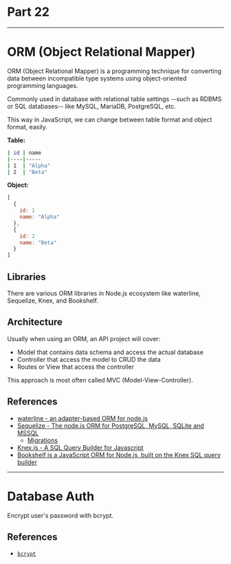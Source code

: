 # Part 22

---

# ORM (Object Relational Mapper)

ORM (Object Relational Mapper) is a programming technique for converting data between incompatible type systems using object-oriented programming languages.

Commonly used in database with relational table settings --such as RDBMS or SQL databases-- like MySQL, MariaDB, PostgreSQL, etc.

This way in JavaScript, we can change between table format and object format, easily.

**Table:**

```sh
| id | name
|----|-----
| 1  | "Alpha"
| 2  | "Beta"
```

**Object:**

```js
[
  {
    id: 1
    name: "Alpha"
  },
  {
    id: 2
    name: "Beta"
  }
]
```

## Libraries

There are various ORM libraries in Node.js ecosystem like waterline, Sequelize, Knex, and Bookshelf.

## Architecture

Usually when using an ORM, an API project will cover:

* Model that contains data schema and access the actual database
* Controller that access the model to CRUD the data
* Routes or View that access the controller

This approach is most often called MVC (Model-View-Controller).

## References

* [waterline - an adapter-based ORM for node.js](http://waterlinejs.org)
* [Sequelize - The node.js ORM for PostgreSQL, MySQL, SQLite and MSSQL](http://docs.sequelizejs.com)
  * [Migrations](http://docs.sequelizejs.com/manual/tutorial/migrations.html)
* [Knex.js - A SQL Query Builder for Javascript](http://knexjs.org)
* [Bookshelf is a JavaScript ORM for Node.js, built on the Knex SQL query builder](http://bookshelfjs.org)

---

# Database Auth

Encrypt user's password with bcrypt.

## References

* [`bcrypt`](https://www.npmjs.com/package/bcrypt)

